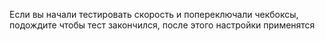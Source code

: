 Если вы начали тестировать скорость и попереключали чекбоксы, подождите чтобы тест закончился, после этого настройки применятся
